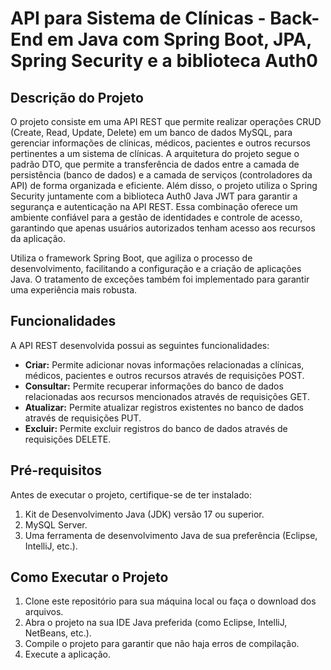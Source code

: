 # API para Sistema de Clínicas - Back-End em Java com Spring Boot, JPA, Spring Security e a biblioteca Auth0

## Descrição do Projeto

O projeto consiste em uma API REST que permite realizar operações CRUD (Create, Read, Update, Delete) em um banco de dados MySQL, para gerenciar informações de clínicas, médicos, pacientes e outros recursos pertinentes a um sistema de clínicas. A arquitetura do projeto segue o padrão DTO, que permite a transferência de dados entre a camada de persistência (banco de dados) e a camada de serviços (controladores da API) de forma organizada e eficiente.
Além disso, o projeto utiliza o Spring Security juntamente com a biblioteca Auth0 Java JWT para garantir a segurança e autenticação na API REST. Essa combinação oferece um ambiente confiável para a gestão de identidades e controle de acesso, garantindo que apenas usuários autorizados tenham acesso aos recursos da aplicação.

Utiliza o framework Spring Boot, que agiliza o processo de desenvolvimento, facilitando a configuração e a criação de aplicações Java. O tratamento de exceções também foi implementado para garantir uma experiência mais robusta.

## Funcionalidades

A API REST desenvolvida possui as seguintes funcionalidades:

- **Criar:** Permite adicionar novas informações relacionadas a clínicas, médicos, pacientes e outros recursos através de requisições POST.
- **Consultar:** Permite recuperar informações do banco de dados relacionadas aos recursos mencionados através de requisições GET.
- **Atualizar:** Permite atualizar registros existentes no banco de dados através de requisições PUT.
- **Excluir:** Permite excluir registros do banco de dados através de requisições DELETE.

## Pré-requisitos

Antes de executar o projeto, certifique-se de ter instalado:

1. Kit de Desenvolvimento Java (JDK) versão 17 ou superior.
2. MySQL Server.
3. Uma ferramenta de desenvolvimento Java de sua preferência (Eclipse, IntelliJ, etc.).

## Como Executar o Projeto

1. Clone este repositório para sua máquina local ou faça o download dos arquivos.
2. Abra o projeto na sua IDE Java preferida (como Eclipse, IntelliJ, NetBeans, etc.).
3. Compile o projeto para garantir que não haja erros de compilação.
4. Execute a aplicação.
